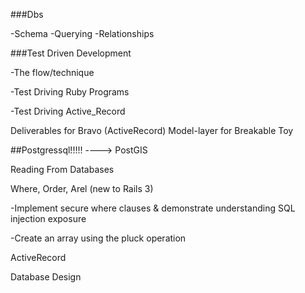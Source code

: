 ###Dbs


-Schema
-Querying
-Relationships
    
###Test Driven Development

-The flow/technique

-Test Driving Ruby Programs

-Test Driving Active_Record

Deliverables for Bravo (ActiveRecord)  Model-layer for Breakable Toy


##Postgressql!!!!!  ----> PostGIS

Reading From Databases

Where, Order, Arel (new to Rails 3)

-Implement secure where clauses & demonstrate understanding SQL injection exposure

-Create an array using the pluck operation

ActiveRecord

Database Design


